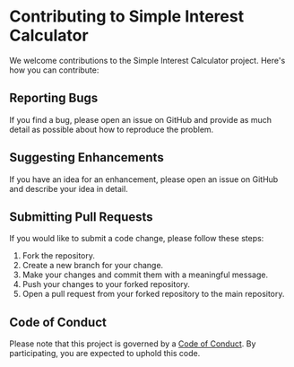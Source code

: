 # Contributing to Simple Interest Calculator

We welcome contributions to the Simple Interest Calculator project. Here's how you can contribute:

## Reporting Bugs

If you find a bug, please open an issue on GitHub and provide as much detail as possible about how to reproduce the problem.

## Suggesting Enhancements

If you have an idea for an enhancement, please open an issue on GitHub and describe your idea in detail.

## Submitting Pull Requests

If you would like to submit a code change, please follow these steps:
1. Fork the repository.
2. Create a new branch for your change.
3. Make your changes and commit them with a meaningful message.
4. Push your changes to your forked repository.
5. Open a pull request from your forked repository to the main repository.

## Code of Conduct

Please note that this project is governed by a [Code of Conduct](CODE_OF_CONDUCT.md). By participating, you are expected to uphold this code.
